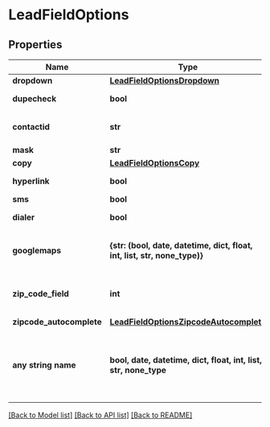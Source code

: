# LeadFieldOptions


## Properties
Name | Type | Description | Notes
------------ | ------------- | ------------- | -------------
**dropdown** | [**LeadFieldOptionsDropdown**](LeadFieldOptionsDropdown.md) |  | [optional] 
**dupecheck** | **bool** | Enable dupecheck | [optional] 
**contactid** | **str** | Id of contact field | [optional] 
**mask** | **str** | Field mask | [optional] 
**copy** | [**LeadFieldOptionsCopy**](LeadFieldOptionsCopy.md) |  | [optional] 
**hyperlink** | **bool** | Enable hyperlink | [optional] 
**sms** | **bool** | Enable SMS | [optional] 
**dialer** | **bool** | Enable dialer | [optional] 
**googlemaps** | **{str: (bool, date, datetime, dict, float, int, list, str, none_type)}** | Google Maps search properties | [optional] 
**zip_code_field** | **int** | Zip code field ID for TimeZone field only | [optional] 
**zipcode_autocomplete** | [**LeadFieldOptionsZipcodeAutocomplete**](LeadFieldOptionsZipcodeAutocomplete.md) |  | [optional] 
**any string name** | **bool, date, datetime, dict, float, int, list, str, none_type** | any string name can be used but the value must be the correct type | [optional]

[[Back to Model list]](../README.md#documentation-for-models) [[Back to API list]](../README.md#documentation-for-api-endpoints) [[Back to README]](../README.md)


